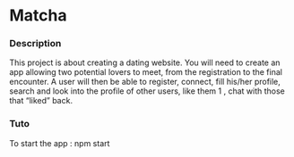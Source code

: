 <h1> Matcha </h1>

<h3> Description</h3>
<p>This project is about creating a dating website.
You will need to create an app allowing two potential lovers to meet,
from the registration to the final encounter.
A user will then be able to register, connect, fill his/her profile, search and look into
the profile of other users, like them 1
, chat with those that “liked” back.</p>

<h3>Tuto</h3>

To start the app : npm start
